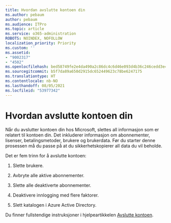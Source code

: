 ```yaml
---
title: Hvordan avslutte kontoen din
ms.author: pebaum
author: pebaum
ms.audience: ITPro
ms.topic: article
ms.service: o365-administration
ROBOTS: NOINDEX, NOFOLLOW
localization_priority: Priority
ms.custom: ''
ms.assetid:
- "9002317"
- "4502"
ms.openlocfilehash: bed58749fe2e4da490a2c86dc4c6d46e093d4b36c246cedd3e4f86e75c817c9a
ms.sourcegitcommit: b5f7da89a650d2915dc652449623c78be6247175
ms.translationtype: HT
ms.contentlocale: nb-NO
ms.lasthandoff: 08/05/2021
ms.locfileid: "53977342"
---
```

# <a name="how-to-close-your-account"></a>Hvordan avslutte kontoen din

Når du avslutter kontoen din hos Microsoft, slettes all informasjon som er relatert til kontoen din. Det inkluderer informasjon om abonnementer, lisenser, betalingsmetoder, brukere og brukerdata. Før du starter denne prosessen må du passe på at du sikkerhetskopierer all data du vil beholde.

Det er fem trinn for å avslutte kontoen:

1. Slette brukere.

2. Avbryte alle aktive abonnementer.

3. Slette alle deaktiverte abonnementer.

4. Deaktivere innlogging med flere faktorer.

5. Slett katalogen i Azure Active Directory.

Du finner fullstendige instruksjoner i hjelpeartikkelen [Avslutte kontoen](https://docs.microsoft.com/microsoft-365/commerce/close-your-account).
